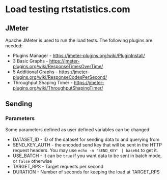 # Load testing rtstatistics.com

## JMeter

Apache JMeter is used to run the load tests. The following plugins are needed:

* Plugins Manager - https://jmeter-plugins.org/wiki/PluginInstall/
* 3 Basic Graphs - https://jmeter-plugins.org/wiki/ResponseTimesOverTime/
* 5 Additional Graphs - https://jmeter-plugins.org/wiki/ResponseCodesPerSecond/
* Throughput Shaping Timer - https://jmeter-plugins.org/wiki/ThroughputShapingTimer/


## Sending

### Parameters

Some parameters defined as user defined variables can be changed:

* DATASET_ID - ID of the dataset for sending data to and querying from
* SEND_KEY_AUTH - the encoded send key that will be sent in the HTTP request headers. 
    You may use `echo -n 'SEND_KEY' | base64` to get it.
* USE_BATCH - It can be `true` if you want data to be sent in batch mode, or `false` otherwise 
* TARGET_RPS - Target requests per second
* DURATION - Number of seconds for keeping the load at TARGET_RPS